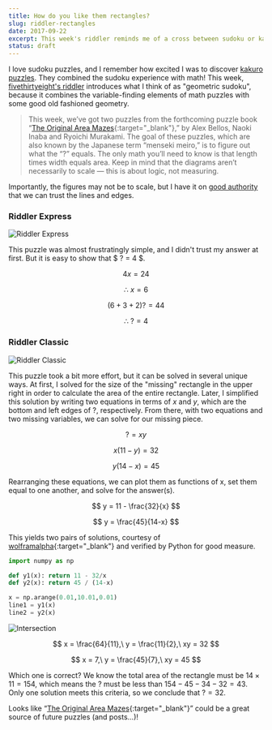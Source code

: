 ```yaml
---
title: How do you like them rectangles?
slug: riddler-rectangles
date: 2017-09-22
excerpt: This week's riddler reminds me of a cross between sudoku or kakuro puzzles and some good old fashioned geometry... you might call them geometric sudoku puzzles!
status: draft
---
```


I love sudoku puzzles, and I remember how excited I was to discover <a href="https://en.wikipedia.org/wiki/Kakuro" target="_blank">kakuro puzzles</a>. They combined the sudoku experience with math! This week, <a href="https://fivethirtyeight.com/features/how-do-you-like-these-rectangles/" target="_blank">fivethirtyeight's riddler</a> introduces what I think of as "geometric sudoku", because it combines the variable-finding elements of math puzzles with some good old fashioned geometry.

> This week, we’ve got two puzzles from the forthcoming puzzle book “[The Original Area Mazes](https://theexperimentpublishing.com/catalogs/fall-2017/the-original-area-mazes/){:target="\_blank"},” by Alex Bellos, Naoki Inaba and Ryoichi Murakami. The goal of these puzzles, which are also known by the Japanese term “menseki meiro,” is to figure out what the “?” equals. The only math you’ll need to know is that length times width equals area. Keep in mind that the diagrams aren’t necessarily to scale — this is about logic, not measuring.

Importantly, the figures may not be to scale, but I have it on <a href="https://twitter.com/ollie/status/911240547951693824" target="_blank">good authority</a> that we can trust the lines and edges.

### Riddler Express

<img class="img-fluid mx-auto d-block" alt="Riddler Express" src="../images/20170922-riddler1.png">

This puzzle was almost frustratingly simple, and I didn't trust my answer at first. But it is easy to show that $ ? = 4 $.

$$ 4x = 24 $$

$$ \therefore\ x = 6 $$

$$ (6 + 3 + 2)? = 44 $$

$$ \therefore\ ? = 4 $$

### Riddler Classic

<img class="img-fluid mx-auto d-block" alt="Riddler Classic" src="../images/20170922-riddler2.png">

This puzzle took a bit more effort, but it can be solved in several unique ways. At first, I solved for the size of the "missing" rectangle in the upper right in order to calculate the area of the entire rectangle. Later, I simplified this solution by writing two equations in terms of $x$ and $y$, which are the bottom and left edges of $?$, respectively. From there, with two equations and two missing variables, we can solve for our missing piece.

$$ ? = xy $$

$$ x(11-y) = 32 $$

$$ y(14-x) = 45 $$

Rearranging these equations, we can plot them as functions of x, set them equal to one another, and solve for the answer(s).

$$ y = 11 - \frac{32}{x} $$

$$ y = \frac{45}{14-x} $$

This yields two pairs of solutions, courtesy of [wolframalpha](<https://www.wolframalpha.com/input/?i=x(11-y)%3D32,+(14-x)y+%3D45>){:target="\_blank"} and verified by Python for good measure.

```python
import numpy as np

def y1(x): return 11 - 32/x
def y2(x): return 45 / (14-x)

x = np.arange(0.01,10.01,0.01)
line1 = y1(x)
line2 = y2(x)
```

<img class="img-fluid mx-auto d-block" alt="Intersection" src="../images/20170922-riddler.png">

$$ x = \frac{64}{11},\ y = \frac{11}{2},\ xy = 32 $$

$$ x = 7,\ y = \frac{45}{7},\ xy = 45 $$

Which one is correct? We know the total area of the rectangle must be $14\times{11} = 154$, which means the $?$ must be less than $154 - 45 - 34 - 32 = 43$. Only one solution meets this criteria, so we conclude that $? = 32$.

Looks like “[The Original Area Mazes](https://theexperimentpublishing.com/catalogs/fall-2017/the-original-area-mazes/){:target="\_blank"}” could be a great source of future puzzles (and posts...)!
